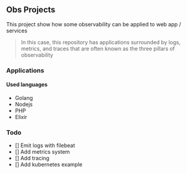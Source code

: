 Obs Projects
---

This project show how some observability can be applied to web app / services

> In this case, this repository has applications surrounded by logs, metrics, and traces that are often known as the three pillars of observability

### Applications

#### Used languages
- Golang
- Nodejs
- PHP
- Elixir

### Todo
- [] Emit logs with filebeat
- [] Add metrics system
- [] Add tracing
- [] Add kubernetes example
